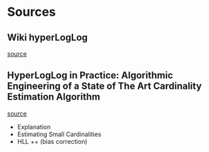 # Sources

## Wiki hyperLogLog 
[source](https://en.wikipedia.org/wiki/HyperLogLog)

## HyperLogLog in Practice: Algorithmic Engineering of a State of The Art Cardinality Estimation Algorithm
[source](https://static.googleusercontent.com/media/research.google.com/en//pubs/archive/40671.pdf)
* Explanation
* Estimating Small Cardinalities
* HLL ++ (bias correction)

# 